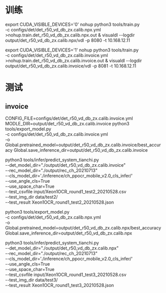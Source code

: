 
# 训练
export CUDA_VISIBLE_DEVICES='0'
nohup python3 tools/train.py \
    -c configs/det/det_r50_vd_db_zx.calib.npx.yml \
    >nohup.train.det_r50_vd_db_zx.calib.npx.out &
visualdl --logdir output/det_r50_vd_db_zx.calib.npx/vdl -p 8080 -t 10.168.12.11





export CUDA_VISIBLE_DEVICES='1'
nohup python3 tools/train.py \
    -c configs/det/det_r50_vd_db_zx.calib.invoice.yml \
    >nohup.train.det_r50_vd_db_zx.calib.invoice.out &
visualdl --logdir output/det_r50_vd_db_zx.calib.invoice/vdl -p 8081 -t 10.168.12.11



# 测试

## invoice
CONFIG_FILE=configs/det/det_r50_vd_db_zx.calib.invoice.yml
MODLE_DIR=output/det_r50_vd_db_zx.calib.invoice
python3 tools/export_model.py \
    -c configs/det/det_r50_vd_db_zx.calib.invoice.yml \
    -o Global.pretrained_model=output/det_r50_vd_db_zx.calib.invoice/best_accuracy  Global.save_inference_dir=output/det_r50_vd_db_zx.calib.invoice


python3 tools/infer/predict_system_tianchi.py \
    --det_model_dir="./output/det_r50_vd_db_zx.calib.invoice"  \
    --rec_model_dir="./output/rec_ch_20210713" \
    --cls_model_dir='./inference/ch_ppocr_mobile_v2.0_cls_infer/' \
    --use_angle_cls=True \
    --use_space_char=True \
    --test_csvfile input/Xeon1OCR_round1_test2_20210528.csv \
    --test_img_dir data/test2/ \
    --test_result Xeon1OCR_round1_test2_20210528.json

python3 tools/export_model.py \
    -c configs/det/det_r50_vd_db_zx.calib.npx.yml \
    -o Global.pretrained_model=output/det_r50_vd_db_zx.calib.npx/best_accuracy  Global.save_inference_dir=output/det_r50_vd_db_zx.calib.npx

python3 tools/infer/predict_system_tianchi.py \
    --det_model_dir="./output/det_r50_vd_db_zx.calib.npx"  \
    --rec_model_dir="./output/rec_ch_20210713" \
    --cls_model_dir='./inference/ch_ppocr_mobile_v2.0_cls_infer/' \
    --use_angle_cls=True \
    --use_space_char=True \
    --test_csvfile input/Xeon1OCR_round1_test3_20210528.csv \
    --test_img_dir data/test3/ \
    --test_result Xeon1OCR_round1_test3_20210528.json